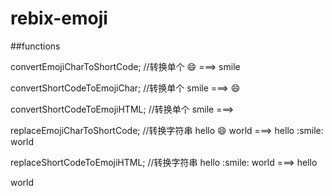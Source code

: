 # rebix-emoji

##functions

convertEmojiCharToShortCode;
//转换单个    :smile: ===> smile


convertShortCodeToEmojiChar;
//转换单个    smile ===> :smile:


convertShortCodeToEmojiHTML;
//转换单个    smile ===> <img class='rebix-emoji'/>


replaceEmojiCharToShortCode;
//转换字符串  hello :smile: world ===> hello \:smile\: world


replaceShortCodeToEmojiHTML;
//转换字符串  hello \:smile\: world ===> hello <div class="rebix-emoji"></div> world
